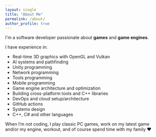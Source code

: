 ```yaml
---
layout: single
title: "About Me"
permalink: /about/
author_profile: true
---
```


I'm a software developer passionate about **games** and **game engines**.

I have experience in:
- Real-time 3D graphics with OpenGL and Vulkan
- AI systems and pathfinding
- Unity programming
- Network programming
- Tools programming
- Mobile programming
- Game engine architecture and optimization
- Building cross-platform tools and C++ libraries
- DevOps and cloud setup/architecture
- GitHub actions
- Systems design
- C++, C# and other languages

When I’m not coding, I play classic PC games, work on my latest game and/or my engine, workout, and of course spend time with my family ♥️
